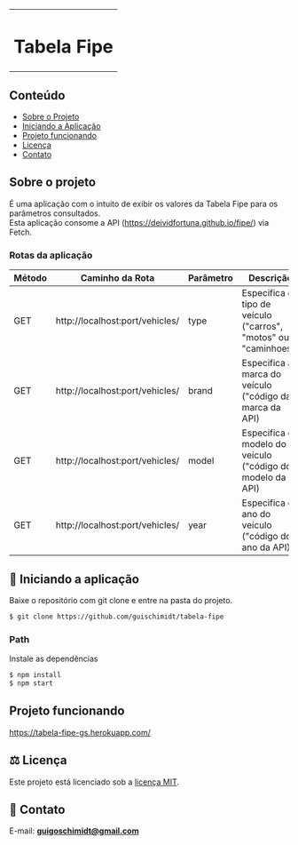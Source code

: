 <table>
  <tr>
      <td><h1>Tabela Fipe</h1></td>
  </tr>
</table>


## Conteúdo
* [Sobre o Projeto](#sobre-o-projeto)
* [Iniciando a Aplicação](#car-Iniciando-a-aplicação)
* [Projeto funcionando](#projeto-funcionando)
* [Licença](#balance_scale-licença)
* [Contato](#email-contato)

## Sobre o projeto

É uma aplicação com o intuito de exibir os valores da Tabela Fipe para os parâmetros consultados.<br />
Esta aplicação consome a API (https://deividfortuna.github.io/fipe/) via Fetch.
<br />

### Rotas da aplicação

| Método | Caminho da Rota | Parâmetro | Descrição
|---|---|---|---|
| GET | http://localhost:port/vehicles/| type | Especifica o tipo de veículo ("carros", "motos" ou "caminhoes") |
| GET | http://localhost:port/vehicles/| brand | Especifica a marca do veículo ("código da marca da API) |
| GET | http://localhost:port/vehicles/| model | Especifica o modelo do veículo ("código do modelo da API) |
| GET | http://localhost:port/vehicles/| year | Especifica o ano do veículo ("código do ano da API) |

## :car: Iniciando a aplicação
Baixe o repositório com git clone e entre na pasta do projeto.
```bash
$ git clone https://github.com/guischimidt/tabela-fipe
```

### __Path__
  Instale as dependências
```bash
$ npm install
$ npm start
```

## Projeto funcionando
https://tabela-fipe-gs.herokuapp.com/

## :balance_scale: Licença
Este projeto está licenciado sob a [licença MIT](LICENSE).

## :email: Contato

E-mail: [**guigoschimidt@gmail.com**](mailto:guigoschimidt@gmail.com)
